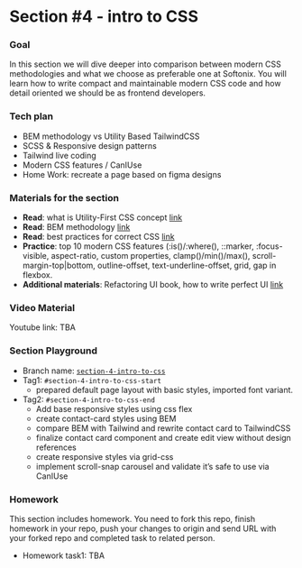 # Section #4 - intro to CSS

### Goal
In this section we will dive deeper into comparison between modern CSS methodologies and what we choose as preferable one at Softonix. You will learn how to write compact and maintainable modern CSS code and how detail oriented we should be as frontend developers.


### Tech plan
- BEM methodology vs Utility Based TailwindCSS
- SCSS & Responsive design patterns
- Tailwind live coding
- Modern CSS features / CanIUse
- Home Work: recreate a page based on figma designs

### Materials for the section
- **Read**: what is Utility-First CSS concept [link](https://tailwindcss.com/docs/utility-first)
- **Read**: BEM methodology [link](https://en.bem.info/methodology/quick-start/)
- **Read**: best practices for correct CSS [link](https://ishadeed.com/article/defensive-css/)
- **Practice**: top 10 modern CSS features (:is()/:where(), ::marker, :focus-visible, aspect-ratio, custom properties, clamp()/min()/max(), scroll-margin-top|bottom, outline-offset, text-underline-offset, grid, gap in flexbox.
- **Additional materials**: Refactoring UI book, how to write perfect UI [link](https://www.refactoringui.com/?ref=sidebar)

### Video Material
Youtube link: TBA

### Section Playground
- Branch name: [`section-4-intro-to-css`](https://github.com/Softonix/softonix-incubator/tree/section-4-intro-to-css)
- Tag1: `#section-4-intro-to-css-start`
    - prepared default page layout with basic styles, imported font variant.
- Tag2: `#section-4-intro-to-css-end`
    - Add base responsive styles using css flex
    - create contact-card styles using BEM
    - compare BEM with Tailwind and rewrite contact card to TailwindCSS
    - finalize contact card component and create edit view without design references
    - create responsive styles via grid-css
    - implement scroll-snap carousel and validate it’s safe to use via CanIUse


### Homework
This section includes homework. You need to fork this repo, finish homework in your repo, push your changes to origin and send URL with your forked repo and completed task to related person.

- Homework task1: TBA
